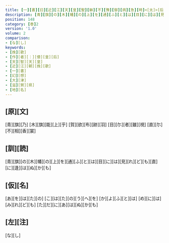 ```yaml
---
title: [一][書][曰][近][江][天][皇][聖][躰][不][豫][御][病][急][時]<[太]>[后][奉][獻][御][歌][一][首]
description: [青][旗][の][木][幡][の][上][を][通][ふ][と][は][目][に][は][見][れ][ど][も][直][に][逢][は][ぬ][か][も]
position: 148
category: [巻]2
version: '1.0'
volume: 2
comparison:
- [な][し]
keywords:
- [挽][歌]
- [作][者][：][倭][皇][后]
- [天][智][天][皇]
- [近][江][朝][挽][歌]
- [一][書]
- [幻][想]
- [大][津]
- [滋][賀][県]
- [地][名]
---
```


## [原][文]

[青][旗][乃] [木][旗][能][上][乎] [賀][欲][布][跡][羽] [目][尓][者][雖][視] [直][尓][不][相][香][裳]

## [訓][読]

[青][旗][の][木][幡][の][上][を][通][ふ][と][は][目][に][は][見][れ][ど][も][直][に][逢][は][ぬ][か][も]

## [仮][名]

[あ][を][は][た][の] [こ][は][た][の][う][へ][を] [か][よ][ふ][と][は] [め][に][は][み][れ][ど][も] [た][だ][に][あ][は][ぬ][か][も]

## [左][注]

[な][し]
